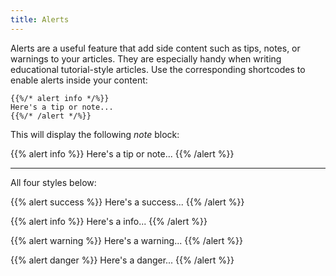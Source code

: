 ```yaml
---
title: Alerts
---
```


Alerts are a useful feature that add side content such as tips, notes, or warnings to your articles. They are especially handy when writing educational tutorial-style articles. Use the corresponding shortcodes to enable alerts inside your content:

    {{%/* alert info */%}}
    Here's a tip or note...
    {{%/* /alert */%}}

This will display the following *note* block:

{{% alert info %}}
Here's a tip or note...
{{% /alert %}}

---

All four styles below:

{{% alert success %}}
Here's a success...
{{% /alert %}}

{{% alert info %}}
Here's a info...
{{% /alert %}}

{{% alert warning %}}
Here's a warning...
{{% /alert %}}

{{% alert danger %}}
Here's a danger...
{{% /alert %}}
